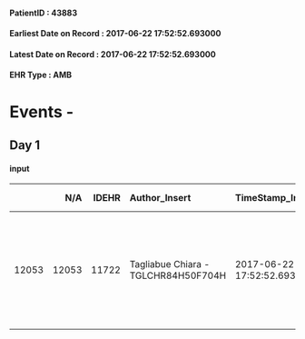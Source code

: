 
#### PatientID : 43883
#### Earliest Date on Record : 2017-06-22 17:52:52.693000
#### Latest Date on Record : 2017-06-22 17:52:52.693000
#### EHR Type : AMB

# Events - 

## Day 1

#### input
|       |    N/A |   IDEHR | Author_Insert                       | TimeStamp_Insert           | EHRType   |   PatientID |   IDDigitalSignDocument | persone_vicine   |   Unnamed: 0_x.1 |   IDANAMNESI_SOCIALE | Patient   | FamigliaAltro   | Paziente_T   | FamigliaAltro_T   |   Non_Rilevabile_x.1 | Note_Non_Rilevabile_x.1   | opt_Problemi   | chk_contr_sintomi   | chk_competenza                                 | opt_paziente_a   | opt_famiglia_a   | opt_adeguatezza   | ds_note_ad                                                                                 | opt_paziente_solo   | opt_presente_assente   | Presenza_minori   | ds_familiari_coinv                                                                                                          | opt_necessario   | opt_presente   | opt_risorse_ec   | opt_paziente_psi   | opt_Ins_vol   | opt_esenzione   | opt_inv_civile   |   invalidita_perc |   ds_codice_es | Needs               | opt_disponibilita_f   | opt_indennita_acc   | opt_legge   | opt_famiglia_psi   | opt_disponibilit_paz   |
|------:|-------:|--------:|:------------------------------------|:---------------------------|:----------|------------:|------------------------:|:-----------------|-----------------:|---------------------:|:----------|:----------------|:-------------|:------------------|---------------------:|:--------------------------|:---------------|:--------------------|:-----------------------------------------------|:-----------------|:-----------------|:------------------|:-------------------------------------------------------------------------------------------|:--------------------|:-----------------------|:------------------|:----------------------------------------------------------------------------------------------------------------------------|:-----------------|:---------------|:-----------------|:-------------------|:--------------|:----------------|:-----------------|------------------:|---------------:|:--------------------|:----------------------|:--------------------|:------------|:-------------------|:-----------------------|
| 12053 |  12053 |   11722 | Tagliabue Chiara - TGLCHR84H50F704H | 2017-06-22 17:52:52.693000 | AMB       |       43883 |                  791848 | N/A              |             6451 |                 4073 | Si#1      | Si#1            | Si#1         | Si#1              |                    0 | NR                        | No#0           | controllo sintomi#0 | competenza/capacit√† assistenziale caregiver#0 | Indefinite#2     | Congruenti#1     | No#0              | La paziente fin ora viveva da sola, gli unici familiari di riferimento vivono fuori Milano | Si#1                | Assente#0              | No#0              | La sorella Adalberta e la nipote Gloria vivono a Settimo Milanese, non sono in grado di garantire la loro presenza continua | Si#1             | No#0           | Adeguate#1       | No#0               | No#0          | Si#1            | Si#1             |               100 |             48 | Clinici#0;Sociali#1 | Da verificare#2       | Si#1                | No#0        | No#0               | Da verificare#2        |


